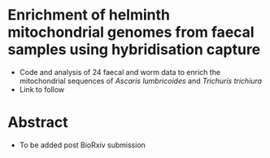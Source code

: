 # Enrichment of helminth mitochondrial genomes from faecal samples using hybridisation capture 
- Code and analysis of 24  faecal and worm data to enrich the mitochondrial sequences of *Ascaris lumbricoides* and *Trichuris trichiura*
- Link to follow 

# Abstract 
- To be added post BioRxiv submission
